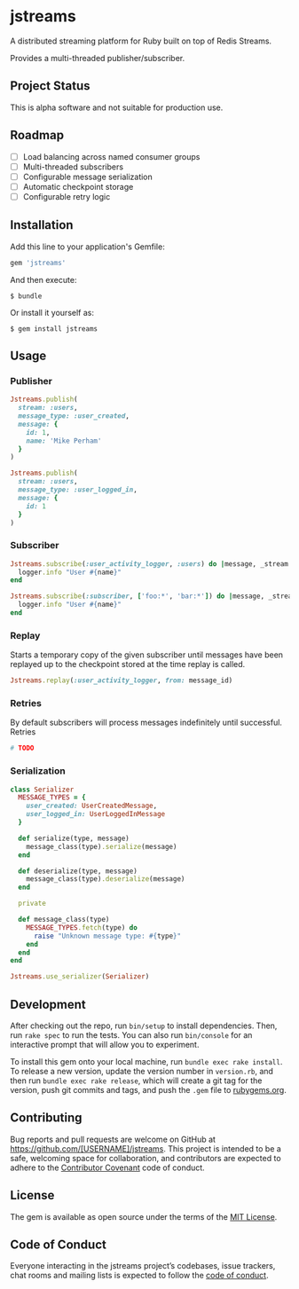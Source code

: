 # jstreams

A distributed streaming platform for Ruby built on top of Redis Streams.

Provides a multi-threaded publisher/subscriber.

## Project Status

This is alpha software and not suitable for production use.

## Roadmap

- [ ] Load balancing across named consumer groups
- [ ] Multi-threaded subscribers
- [ ] Configurable message serialization
- [ ] Automatic checkpoint storage
- [ ] Configurable retry logic

## Installation

Add this line to your application's Gemfile:

```ruby
gem 'jstreams'
```

And then execute:

    $ bundle

Or install it yourself as:

    $ gem install jstreams

## Usage

### Publisher

```ruby
Jstreams.publish(
  stream: :users,
  message_type: :user_created,
  message: {
    id: 1,
    name: 'Mike Perham'
  }
)

Jstreams.publish(
  stream: :users,
  message_type: :user_logged_in,
  message: {
    id: 1
  }
)
```

### Subscriber

```ruby
Jstreams.subscribe(:user_activity_logger, :users) do |message, _stream|
  logger.info "User #{name}"
end

Jstreams.subscribe(:subscriber, ['foo:*', 'bar:*']) do |message, _stream|
  logger.info "User #{name}"
end
```

### Replay

Starts a temporary copy of the given subscriber until messages have been replayed up to the checkpoint stored at the time replay is called.

```ruby
Jstreams.replay(:user_activity_logger, from: message_id)
```

### Retries

By default subscribers will process messages indefinitely until successful. Retries

```ruby
# TODO
```

### Serialization

```ruby
class Serializer
  MESSAGE_TYPES = {
    user_created: UserCreatedMessage,
    user_logged_in: UserLoggedInMessage
  }

  def serialize(type, message)
    message_class(type).serialize(message)
  end

  def deserialize(type, message)
    message_class(type).deserialize(message)
  end

  private

  def message_class(type)
    MESSAGE_TYPES.fetch(type) do
      raise "Unknown message type: #{type}"
    end
  end
end

Jstreams.use_serializer(Serializer)
```

## Development

After checking out the repo, run `bin/setup` to install dependencies. Then, run `rake spec` to run the tests. You can also run `bin/console` for an interactive prompt that will allow you to experiment.

To install this gem onto your local machine, run `bundle exec rake install`. To release a new version, update the version number in `version.rb`, and then run `bundle exec rake release`, which will create a git tag for the version, push git commits and tags, and push the `.gem` file to [rubygems.org](https://rubygems.org).

## Contributing

Bug reports and pull requests are welcome on GitHub at https://github.com/[USERNAME]/jstreams. This project is intended to be a safe, welcoming space for collaboration, and contributors are expected to adhere to the [Contributor Covenant](http://contributor-covenant.org) code of conduct.

## License

The gem is available as open source under the terms of the [MIT License](https://opensource.org/licenses/MIT).

## Code of Conduct

Everyone interacting in the jstreams project’s codebases, issue trackers, chat rooms and mailing lists is expected to follow the [code of conduct](https://github.com/[USERNAME]/jstreams/blob/master/CODE_OF_CONDUCT.md).
